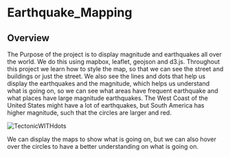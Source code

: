 # Earthquake_Mapping

## Overview ##

The Purpose of the project is to display magnitude and earthquakes all over the world. We do this using mapbox, leaflet, geojson and d3.js. Throughout this project we learn how to style the map, so that we can see the street and buildings or just the street. We also see the lines and dots that help us display the earthquakes and the magnitude, which helps us understand what is going on, so we can see what areas have frequent earthquake and what places have large magnitude earthquakes. The West Coast of the United States might have a lot of earthquakes, but South America has higher magnitude, such that the circles are larger and red.


![TectonicWITHdots](https://user-images.githubusercontent.com/100543143/169853300-b75b12ea-ea7c-4e5f-a3c5-14a1179c4187.png)

We can display the maps to show what is going on, but we can also hover over the circles to have a better understanding on what is going on.
